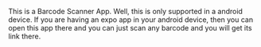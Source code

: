 This is a Barcode Scanner App. Well, this is only supported in a android device. If you are having an expo app in your android device, then you can open this app there and you can just scan any barcode and you will get its link there.
